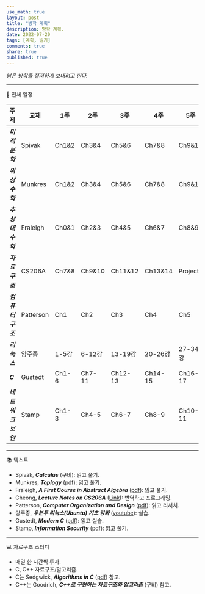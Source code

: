 ```yaml
---
use_math: true
layout: post
title: "방학 계획"
description: 방학 계획.
date: 2022-07-20
tags: [계획, 일기]
comments: true
share: true
published: true
---
```


*남은 방학을 철저하게 보내려고 한다.*

---
:penguin: 전체 일정

|주제|교재|1주|2주|3주|4주|5주|6주|
|---|---|---|---|---|---|---|---|
|***미적분학***|Spivak|Ch1&2|Ch3&4|Ch5&6|Ch7&8|Ch9&10|Ch11&12|
|***위상수학***|Munkres|Ch1&2|Ch3&4|Ch5&6|Ch7&8|Ch9&10|Ch11&12|
|***추상대수학***|Fraleigh|Ch0&1|Ch2&3|Ch4&5|Ch6&7|Ch8&9|Ch10|
|***자료구조***|CS206A|Ch7&8|Ch9&10|Ch11&12|Ch13&14|Project|Project|
|***컴퓨터구조***|Patterson|Ch1|Ch2|Ch3|Ch4|Ch5|Ch6|
|***리눅스***|양주종|1-5강|6-12강|13-19강|20-26강|27-34강|35-42강|
|***C***|Gustedt|Ch1-6|Ch7-11|Ch12-13|Ch14-15|Ch16-17|Ch18-19|
|***네트워크보안***|Stamp|Ch1-3|Ch4-5|Ch6-7|Ch8-9|Ch10-11|Ch12-13|

---
:books: 텍스트
- Spivak, ***Calculus*** (구비): 읽고 풀기.
- Munkres, ***Toplogy*** ([pdf](http://mathcenter.spb.ru/nikaan/2019/topology/4.pdf)): 읽고 풀기.
- Fraleigh, ***A First Course in Abstract Algebra*** ([pdf](https://www.academia.edu/45050386/A_first_course_in_abstract_algebra_by_Fraleigh_John_B_z_lib_org_)): 읽고 풀기.
- Cheong, ***Lecture Notes on CS206A*** ([Link](https://otfried.org/courses/cs206/)): 번역하고 프로그래밍.
- Patterson, ***Computer Organization and Design*** ([pdf](https://www.academia.edu/27585711/Computer_Organisation_and_Design_5th_Edition)): 읽고 리서치.
- 양주종, ***우분투 리눅스(Ubuntu) 기초 강좌*** ([youtube](https://www.youtube.com/playlist?list=PLSxm-MRGlRArFAwx-fNkKYC8IlW39Psyq)): 실습.
- Gustedt, ***Modern C*** ([pdf](https://hal.inria.fr/hal-02383654/file/ModernC.pdf)): 읽고 실습.
- Stamp, ***Information Security*** ([pdf](http://www.microlinkcolleges.net/elib/files/undergraduate/Management/Information%20Security%20Principles%20and%20Practice%202nd%20Edition%20-%20Stamp.pdf)): 읽고 풀기.

---

:computer: 자료구조 스터디
- 매일 한 시간씩 투자.
- C, C++ 자료구조/알고리즘.
- C는 Sedgwick, ***Algorithms in C*** ([pdf](https://theswissbay.ch/pdf/Gentoomen%20Library/Algorithms/Algorithms%20in%20C.pdf)) 참고.
- C++는 Goodrich, ***C++로 구현하는 자료구조와 알고리즘*** (구비) 참고.
